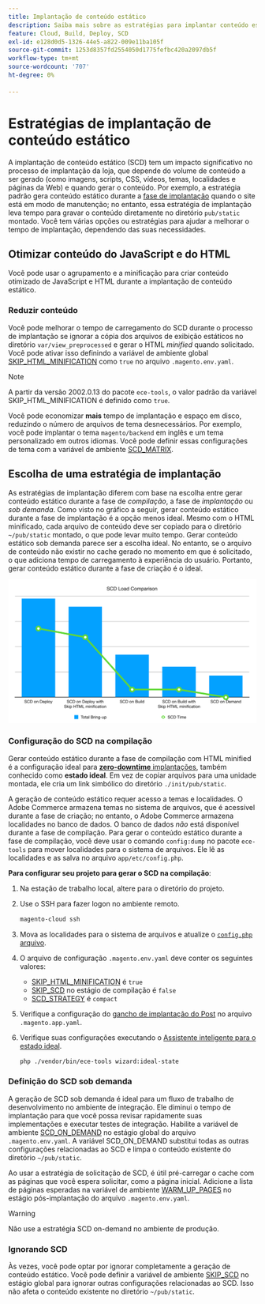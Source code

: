 ```yaml
---
title: Implantação de conteúdo estático
description: Saiba mais sobre as estratégias para implantar conteúdo estático, como imagens, scripts e CSS, no Adobe Commerce em projetos de infraestrutura em nuvem.
feature: Cloud, Build, Deploy, SCD
exl-id: e128d0d5-1326-44e5-a822-009e11ba105f
source-git-commit: 1253d8357fd2554050d1775fefbc420a2097db5f
workflow-type: tm+mt
source-wordcount: '707'
ht-degree: 0%

---
```


# Estratégias de implantação de conteúdo estático

A implantação de conteúdo estático (SCD) tem um impacto significativo no processo de implantação da loja, que depende do volume de conteúdo a ser gerado (como imagens, scripts, CSS, vídeos, temas, localidades e páginas da Web) e quando gerar o conteúdo. Por exemplo, a estratégia padrão gera conteúdo estático durante a [fase de implantação](process.md#deploy-phase-deploy-phase) quando o site está em modo de manutenção; no entanto, essa estratégia de implantação leva tempo para gravar o conteúdo diretamente no diretório `pub/static` montado. Você tem várias opções ou estratégias para ajudar a melhorar o tempo de implantação, dependendo das suas necessidades.

## Otimizar conteúdo do JavaScript e do HTML

Você pode usar o agrupamento e a minificação para criar conteúdo otimizado de JavaScript e HTML durante a implantação de conteúdo estático.

### Reduzir conteúdo

Você pode melhorar o tempo de carregamento do SCD durante o processo de implantação se ignorar a cópia dos arquivos de exibição estáticos no diretório `var/view_preprocessed` e gerar o HTML _minified_ quando solicitado. Você pode ativar isso definindo a variável de ambiente global [SKIP_HTML_MINIFICATION](../environment/variables-global.md#skiphtmlminification) como `true` no arquivo `.magento.env.yaml`.

>[!NOTE]
>
>A partir da versão 2002.0.13 do pacote `ece-tools`, o valor padrão da variável SKIP_HTML_MINIFICATION é definido como `true`.

Você pode economizar **mais** tempo de implantação e espaço em disco, reduzindo o número de arquivos de tema desnecessários. Por exemplo, você pode implantar o tema `magento/backend` em inglês e um tema personalizado em outros idiomas. Você pode definir essas configurações de tema com a variável de ambiente [SCD_MATRIX](../environment/variables-deploy.md#scdmatrix).

## Escolha de uma estratégia de implantação

As estratégias de implantação diferem com base na escolha entre gerar conteúdo estático durante a fase de _compilação_, a fase de _implantação_ ou _sob demanda_. Como visto no gráfico a seguir, gerar conteúdo estático durante a fase de implantação é a opção menos ideal. Mesmo com o HTML minificado, cada arquivo de conteúdo deve ser copiado para o diretório `~/pub/static` montado, o que pode levar muito tempo. Gerar conteúdo estático sob demanda parece ser a escolha ideal. No entanto, se o arquivo de conteúdo não existir no cache gerado no momento em que é solicitado, o que adiciona tempo de carregamento à experiência do usuário. Portanto, gerar conteúdo estático durante a fase de criação é o ideal.

![Comparação de Carregamento de SCD](../../assets/scd-load-times.png)

### Configuração do SCD na compilação

Gerar conteúdo estático durante a fase de compilação com HTML minified é a configuração ideal para [**zero-downtime** implantações](reduce-downtime.md), também conhecido como **estado ideal**. Em vez de copiar arquivos para uma unidade montada, ele cria um link simbólico do diretório `./init/pub/static`.

A geração de conteúdo estático requer acesso a temas e localidades. O Adobe Commerce armazena temas no sistema de arquivos, que é acessível durante a fase de criação; no entanto, o Adobe Commerce armazena localidades no banco de dados. O banco de dados _não_ está disponível durante a fase de compilação. Para gerar o conteúdo estático durante a fase de compilação, você deve usar o comando `config:dump` no pacote `ece-tools` para mover localidades para o sistema de arquivos. Ele lê as localidades e as salva no arquivo `app/etc/config.php`.

**Para configurar seu projeto para gerar o SCD na compilação**:

1. Na estação de trabalho local, altere para o diretório do projeto.
1. Use o SSH para fazer logon no ambiente remoto.

   ```bash
   magento-cloud ssh
   ```

1. Mova as localidades para o sistema de arquivos e atualize o [`config.php` arquivo](../development/commerce-version.md#create-a-configphp-file).

1. O arquivo de configuração `.magento.env.yaml` deve conter os seguintes valores:

   - [SKIP_HTML_MINIFICATION](../environment/variables-global.md#skip_html_minification) é `true`
   - [SKIP_SCD](../environment/variables-build.md#skip_scd) no estágio de compilação é `false`
   - [SCD_STRATEGY](../environment/variables-build.md#scd_strategy) é `compact`

1. Verifique a configuração do [gancho de implantação do Post](../application/hooks-property.md) no arquivo `.magento.app.yaml`.

1. Verifique suas configurações executando o [Assistente inteligente para o estado ideal](smart-wizards.md).

   ```bash
   php ./vendor/bin/ece-tools wizard:ideal-state
   ```

### Definição do SCD sob demanda

A geração de SCD sob demanda é ideal para um fluxo de trabalho de desenvolvimento no ambiente de integração. Ele diminui o tempo de implantação para que você possa revisar rapidamente suas implementações e executar testes de integração. Habilite a variável de ambiente [SCD_ON_DEMAND](../environment/variables-global.md#scdondemand) no estágio global do arquivo `.magento.env.yaml`. A variável SCD_ON_DEMAND substitui todas as outras configurações relacionadas ao SCD e limpa o conteúdo existente do diretório `~/pub/static`.

Ao usar a estratégia de solicitação de SCD, é útil pré-carregar o cache com as páginas que você espera solicitar, como a página inicial. Adicione a lista de páginas esperadas na variável de ambiente [WARM_UP_PAGES](../environment/variables-post-deploy.md#warmuppages) no estágio pós-implantação do arquivo `.magento.env.yaml`.

>[!WARNING]
>
>Não use a estratégia SCD on-demand no ambiente de produção.

### Ignorando SCD

Às vezes, você pode optar por ignorar completamente a geração de conteúdo estático. Você pode definir a variável de ambiente [SKIP_SCD](../environment/variables-build.md#skipscd) no estágio global para ignorar outras configurações relacionadas ao SCD. Isso não afeta o conteúdo existente no diretório `~/pub/static`.
